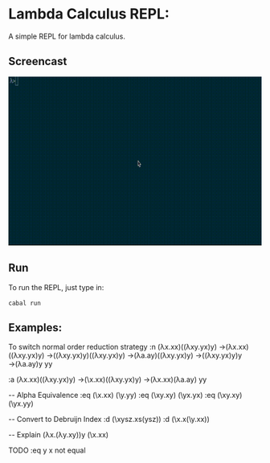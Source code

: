Lambda Calculus REPL:
====================

A simple REPL for lambda calculus.


## Screencast

![Screencapture GIF](screencast.gif)


## Run

To run the REPL, just type in:

    cabal run


## Examples:

To switch normal order reduction strategy
:n
(λx.xx)((λxy.yx)y)
→(λx.xx)((λxy.yx)y)
→((λxy.yx)y)((λxy.yx)y)
→(λa.ay)((λxy.yx)y)
→((λxy.yx)y)y
→(λa.ay)y
yy

:a
(λx.xx)((λxy.yx)y)
→(\x.xx)((λxy.yx)y)
→(λx.xx)(λa.ay)
yy

-- Alpha Equivalence
:eq (\x.xx) (\y.yy)
:eq (\xy.xy) (\yx.yx)
:eq (\xy.xy) (\yx.yy)


-- Convert to Debruijn Index
:d (\xysz.xs(ysz))
:d (\x.x(\y.xx))

-- Explain
(λx.(λy.xy))y (\x.xx)


TODO
:eq y x not equal
